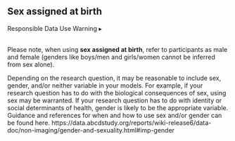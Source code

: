 ## Sex assigned at birth
<p>
<div id="alert-banner" class="alert-banner" onclick="toggleCollapse(this)">
  <span>
    <span class="emoji"><i class="fas fa-exclamation-triangle"></i></span>
    <span class="text">Responsible Data Use Warning</span>
  </span>
  <span class="arrow">▸</span>
</div>
<div class="collapsible-content">
<br>
<p>Please note, when using <b>sex assigned at birth</b>, refer to participants as male and female (genders like boys/men and girls/women cannot be inferred from sex alone).</p> 
<p>Depending on the research question, it may be reasonable to include sex, gender, and/or neither variable in your models. For example, if your research question has to do with the biological consequences of sex, using sex may be warranted. If your research question has to do with identity or social determinants of health, gender is likely to be the appropriate variable. Guidance and references for when and how to use sex and/or gender can be found here. https://data.abcdstudy.org/reports/wiki-release6/data-doc/non-imaging/gender-and-sexuality.html#imp-gender</p>
</div>
</p>